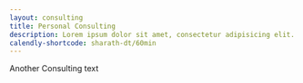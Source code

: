 ```yaml
---
layout: consulting
title: Personal Consulting
description: Lorem ipsum dolor sit amet, consectetur adipisicing elit. Iste possimus cum rerum necessitatibus officiis optio modi, est doloremque velit harum dolorem assumenda laudantium ipsum, voluptatem nam sed at! Delectus, vero!
calendly-shortcode: sharath-dt/60min
---
```



Another Consulting text